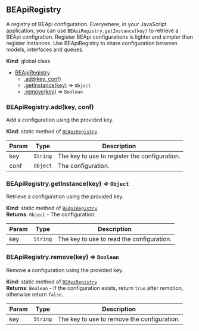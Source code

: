 <a name="BEApiRegistry"></a>
## BEApiRegistry
A registry of BEApi configuration.
Everywhere, in your JavaScript application, you can use `BEApiRegistry.getInstance(key)` to retrieve a BEApi configration.
Register BEApi configurations is lighter and simpler than register instances.
Use BEApiRegistry to share configuration between models, interfaces and queues.

**Kind**: global class  

* [BEApiRegistry](#BEApiRegistry)
  * [.add(key, conf)](#BEApiRegistry.add)
  * [.getInstance(key)](#BEApiRegistry.getInstance) ⇒ <code>Object</code>
  * [.remove(key)](#BEApiRegistry.remove) ⇒ <code>Boolean</code>

<a name="BEApiRegistry.add"></a>
### BEApiRegistry.add(key, conf)
Add a configuration using the provided key.

**Kind**: static method of <code>[BEApiRegistry](#BEApiRegistry)</code>  

| Param | Type | Description |
| --- | --- | --- |
| key | <code>String</code> | The key to use to register the configuration. |
| conf | <code>Object</code> | The configuration. |

<a name="BEApiRegistry.getInstance"></a>
### BEApiRegistry.getInstance(key) ⇒ <code>Object</code>
Retrieve a configuration using the provided key.

**Kind**: static method of <code>[BEApiRegistry](#BEApiRegistry)</code>  
**Returns**: <code>Object</code> - The configuration.  

| Param | Type | Description |
| --- | --- | --- |
| key | <code>String</code> | The key to use to read the configuration. |

<a name="BEApiRegistry.remove"></a>
### BEApiRegistry.remove(key) ⇒ <code>Boolean</code>
Remove a configuration using the provided key.

**Kind**: static method of <code>[BEApiRegistry](#BEApiRegistry)</code>  
**Returns**: <code>Boolean</code> - If the configuration exists, return `true` after remotion, otherwise return `false`.  

| Param | Type | Description |
| --- | --- | --- |
| key | <code>String</code> | The key to use to remove the configuration. |

